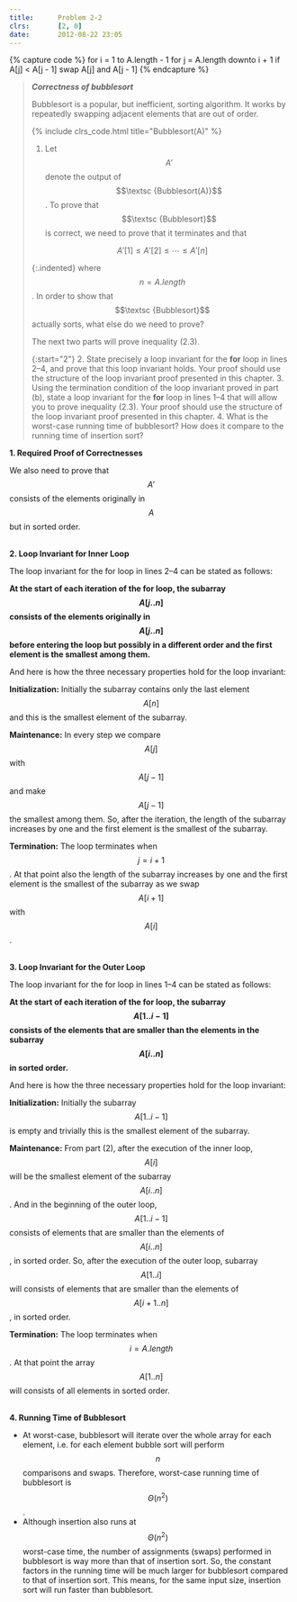 ```yaml
---
title:      Problem 2-2
clrs:       [2, 0]
date:       2012-08-22 23:05
---
```


{% capture code %}
for i = 1 to A.length - 1
  for j = A.length downto i + 1
      if A[j] < A[j - 1]
          swap A[j] and A[j - 1]
{% endcapture %}

> ***Correctness of bubblesort***
>
> Bubblesort is a popular, but inefficient, sorting algorithm. It works by repeatedly swapping adjacent elements that are out of order.
>
> {% include clrs_code.html title="Bubblesort(A)" %}
>
> 1. Let $$A'$$ denote the output of $$\textsc {Bubblesort(A)}$$ . To prove that $$\textsc {Bubblesort}$$ is correct, we need to prove that it terminates and that
>
> $$A'[1] \leq A'[2] \leq \cdots \leq A'[n] \tag{2.3}$$
>
> {:.indented}
> where $$n = A.length$$. In order to show that $$\textsc {Bubblesort}$$ actually sorts, what else do we need to prove?
>
> The next two parts will prove inequality (2.3).
>
> {:start="2"}
> 2. State precisely a loop invariant for the **for** loop in lines 2–4, and prove that this loop invariant holds. Your proof should use the structure of the loop invariant proof presented in this chapter.
> 3. Using the termination condition of the loop invariant proved in part (b), state a loop invariant for the **for** loop in lines 1–4 that will allow you to prove inequality (2.3). Your proof should use the structure of the loop invariant proof presented in this chapter.
> 4. What is the worst-case running time of bubblesort? How does it compare to the running time of insertion sort?

<b>1. Required Proof of Correctnesses</b>

We also need to prove that $$A'$$ consists of the elements originally in $$A$$ but in sorted order.

<br/>
<b>2. Loop Invariant for Inner Loop</b>

The loop invariant for the for loop in lines 2–4 can be stated as follows:

**At the start of each iteration of the for loop, the subarray $$A[j . . n]$$ consists of the elements originally in $$A[j . . n]$$ before entering the loop but possibly in a different order and the first element is the smallest among them.**

And here is how the three necessary properties hold for the loop invariant:

**Initialization:** Initially the subarray contains only the last element $$A[n]$$ and this is the smallest element of the subarray.

**Maintenance:** In every step we compare $$A[j]$$ with $$A[j - 1]$$ and make $$A[j - 1]$$ the smallest among them. So, after the iteration, the length of the subarray increases by one and the first element is the smallest of the subarray.

**Termination:** The loop terminates when $$j = i + 1$$. At that point also the length of the subarray increases by one and the first element is the smallest of the subarray as we swap $$A[i + 1]$$ with $$A[i]$$.

<br/>
<b>3. Loop Invariant for the Outer Loop</b>

The loop invariant for the for loop in lines 1–4 can be stated as follows:

**At the start of each iteration of the for loop, the subarray $$A[1 . . i - 1]$$ consists of the elements that are smaller than the elements in the subarray $$A[i . . n]$$ in sorted order.**

And here is how the three necessary properties hold for the loop invariant:

**Initialization:** Initially the subarray $$A[1 .. i - 1]$$ is empty and trivially this is the smallest element of the subarray.

**Maintenance:** From part (2), after the execution of the inner loop, $$A[i]$$ will be the smallest element of the subarray $$A[i .. n]$$. And in the beginning of the outer loop, $$A[1 .. i - 1]$$ consists of elements that are smaller than the elements of $$A[i .. n]$$, in sorted order. So, after the execution of the outer loop, subarray $$A[1 .. i]$$ will consists of elements that are smaller than the elements of $$A[i + 1 .. n]$$, in sorted order.

**Termination:** The loop terminates when $$i = A.length$$. At that point the array $$A[1 .. n]$$ will consists of all elements in sorted order.

<br/>
<b>4. Running Time of Bubblesort</b>

* At worst-case, bubblesort will iterate over the whole array for each element, i.e. for each element bubble sort will perform $$n$$ comparisons and swaps. Therefore, worst-case running time of bubblesort is $$\Theta(n^2)$$.
* Although insertion also runs at $$\Theta(n^2)$$ worst-case time, the number of assignments (swaps) performed in bubblesort is way more than that of insertion sort. So, the constant factors in the running time will be much larger for bubblesort compared to that of insertion sort. This means, for the same input size, insertion sort will run faster than bubblesort.
